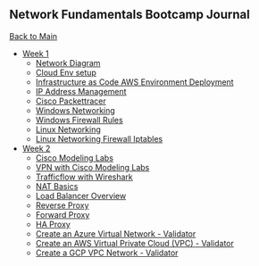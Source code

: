## Network Fundamentals Bootcamp Journal


[Back to Main](../README.md)

* [Week 1](./week1/README.md)
    * [Network Diagram](./week1/diagramming/README.md)
    * [Cloud Env setup](.//week1/cloud-env-setup/README.md)
    * [Infrastructure as Code AWS Environment Deployment](./iac-cloud-setup/README.md)
    * [IP Address Management](.//week1/ipaddressmanagement/README.md)
    * [Cisco Packettracer](../projects/packettracer/journal.md)
    * [Windows Networking](../projects/windows-networking/journal.md)
    * [Windows Firewall Rules](../projects/windows-firewall-rules/journal.md)
    * [Linux Networking](../projects/linux-networking/journal.md)
    * [Linux Networking Firewall Iptables](../projects/linux-networking-firewall/README.md)
* [Week 2](./week2/README.md)
    * [Cisco Modeling Labs](../projects/cisco-modeling-labs/journal.md)
    * [VPN with Cisco Modeling Labs]()
    * [Trafficflow with Wireshark]()
    * [NAT Basics]()
    * [Load Balancer Overview]()
    * [Reverse Proxy](../projects/reverse-proxy-squid/journal.md)
    * [Forward Proxy](../projects/forward-proxy/journal.md)
    * [HA Proxy]()
    * [Create an Azure Virtual Network - Validator]()
    * [Create an AWS Virtual Private Cloud (VPC) - Validator]()
    * [Create a GCP VPC Network - Validator]()